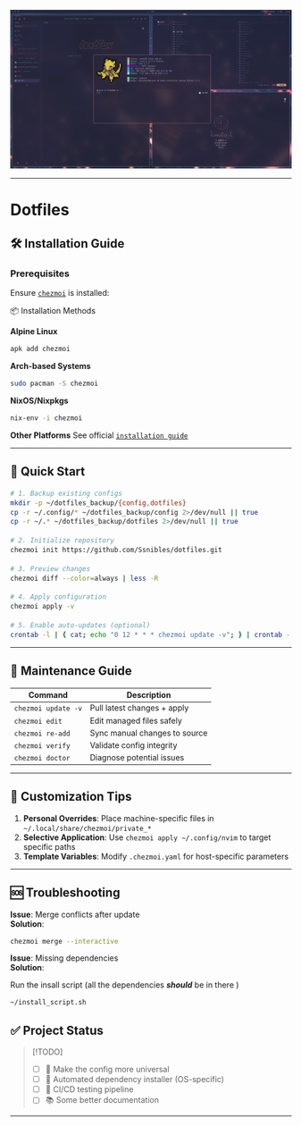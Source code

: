 ![preview.png](preview.png "Dotfiles Preview")

---

# Dotfiles

## 🛠️ Installation Guide

### Prerequisites

Ensure [`chezmoi`](https://www.chezmoi.io/) is installed:

📦 Installation Methods

**Alpine Linux**

```bash
apk add chezmoi
```

**Arch-based Systems**

```bash
sudo pacman -S chezmoi
```

**NixOS/Nixpkgs**

```bash
nix-env -i chezmoi
```

**Other Platforms**
See official [`installation guide`](https://www.chezmoi.io/install/)

---

## 🚀 Quick Start

```bash
# 1. Backup existing configs
mkdir -p ~/dotfiles_backup/{config,dotfiles}
cp -r ~/.config/* ~/dotfiles_backup/config 2>/dev/null || true
cp -r ~/.* ~/dotfiles_backup/dotfiles 2>/dev/null || true

# 2. Initialize repository
chezmoi init https://github.com/Ssnibles/dotfiles.git

# 3. Preview changes
chezmoi diff --color=always | less -R

# 4. Apply configuration
chezmoi apply -v

# 5. Enable auto-updates (optional)
crontab -l | { cat; echo "0 12 * * * chezmoi update -v"; } | crontab -
```

---

## 🔄 Maintenance Guide

| Command | Description |
|---------|-------------|
| `chezmoi update -v` | Pull latest changes + apply |
| `chezmoi edit` | Edit managed files safely |
| `chezmoi re-add` | Sync manual changes to source |
| `chezmoi verify` | Validate config integrity |
| `chezmoi doctor` | Diagnose potential issues |

---

## 🧩 Customization Tips

1. **Personal Overrides**: Place machine-specific files in `~/.local/share/chezmoi/private_*`
2. **Selective Application**: Use `chezmoi apply ~/.config/nvim` to target specific paths
3. **Template Variables**: Modify `.chezmoi.yaml` for host-specific parameters

---

## 🆘 Troubleshooting

**Issue**: Merge conflicts after update<br>
**Solution**:

```bash
chezmoi merge --interactive
```

**Issue**: Missing dependencies<br>
**Solution**:

Run the insall script (all the dependencies ***should*** be in there )

```bash
~/install_script.sh
```

## ✅ Project Status

> [!TODO]
>
> - [ ] 👾 Make the config more universal
> - [ ] 📜 Automated dependency installer (OS-specific)
> - [ ] 🔄 CI/CD testing pipeline
> - [ ] 📚 Some better documentation
>

---
